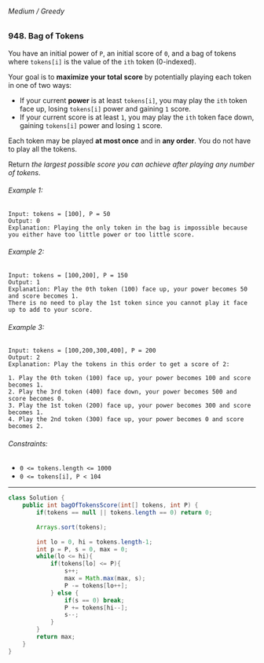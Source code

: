 ###### Medium / Greedy

### 948. Bag of Tokens

You have an initial power of `P`, an initial score of `0`, and a bag of tokens where `tokens[i]` is the value of the `ith` token (0-indexed).  

Your goal is to **maximize your total score** by potentially playing each token in one of two ways:  

- If your current **power** is at least `tokens[i]`, you may play the `ith` token face up, losing `tokens[i]` power and gaining `1` score.
- If your current score is at least `1`, you may play the `ith` token face down, gaining `tokens[i]` power and losing `1` score.

Each token may be played **at most once** and in **any order**. You do not have to play all the tokens.  

Return _the largest possible score you can achieve after playing any number of tokens_.  

 
###### Example 1:
```
Input: tokens = [100], P = 50
Output: 0
Explanation: Playing the only token in the bag is impossible because you either have too little power or too little score.
```

###### Example 2:
```
Input: tokens = [100,200], P = 150
Output: 1
Explanation: Play the 0th token (100) face up, your power becomes 50 and score becomes 1.
There is no need to play the 1st token since you cannot play it face up to add to your score.
```

###### Example 3:
```
Input: tokens = [100,200,300,400], P = 200
Output: 2
Explanation: Play the tokens in this order to get a score of 2:

1. Play the 0th token (100) face up, your power becomes 100 and score becomes 1.
2. Play the 3rd token (400) face down, your power becomes 500 and score becomes 0.
3. Play the 1st token (200) face up, your power becomes 300 and score becomes 1.
4. Play the 2nd token (300) face up, your power becomes 0 and score becomes 2.
``` 

###### Constraints:
- `0 <= tokens.length <= 1000`
- `0 <= tokens[i], P < 104`


***

```java
class Solution {
    public int bagOfTokensScore(int[] tokens, int P) {
        if(tokens == null || tokens.length == 0) return 0;
        
        Arrays.sort(tokens);
        
        int lo = 0, hi = tokens.length-1;
        int p = P, s = 0, max = 0;
        while(lo <= hi){
            if(tokens[lo] <= P){
                s++;
                max = Math.max(max, s);
                P -= tokens[lo++];
            } else {
                if(s == 0) break;
                P += tokens[hi--];
                s--;                
            }
        }
        return max;
    }
}
```

